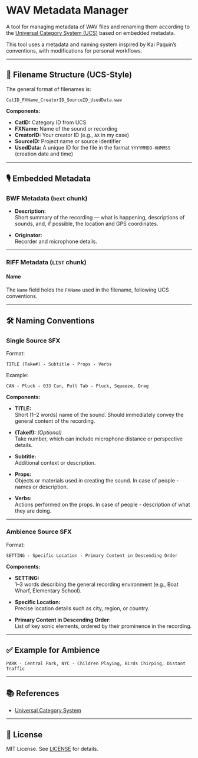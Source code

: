 # WAV Metadata Manager

A tool for managing metadata of WAV files and renaming them according to the [Universal Category System (UCS)](https://universalcategorysystem.com/) based on embedded metadata.

This tool uses a metadata and naming system inspired by Kai Paquin’s conventions, with modifications for personal workflows.

---

## 📁 Filename Structure (UCS-Style)

The general format of filenames is:

```
CatID_FXName_CreatorID_SourceID_UsedData.wav
```

**Components:**

- **CatID:** Category ID from UCS  
- **FXName:** Name of the sound or recording  
- **CreatorID:** Your creator ID (e.g., `AX` in my case)  
- **SourceID:** Project name or source identifier  
- **UsedData:** A unique ID for the file in the format `YYYYMMDD-HHMMSS` (creation date and time)
---

## 🎙️ Embedded Metadata

### BWF Metadata (`bext` chunk)

- **Description:**  
  Short summary of the recording — what is happening, descriptions of sounds, and, if possible, the location and GPS coordinates.

- **Originator:**  
  Recorder and microphone details.

---

### RIFF Metadata (`LIST` chunk)

#### Name
The `Name` field holds the `FXName` used in the filename, following UCS conventions.

---

## 🛠️ Naming Conventions

### Single Source SFX

Format:
```
TITLE (Take#) - Subtitle - Props - Verbs
```

Example:
```
CAN - Pluck - 033 Can, Pull Tab - Pluck, Squeeze, Drag
```

**Components:**

- **TITLE:**  
  Short (1–2 words) name of the sound. Should immediately convey the general content of the recording.

- **(Take#):** *(Optional)*  
  Take number, which can include microphone distance or perspective details.

- **Subtitle:**  
  Additional context or description.

- **Props:**  
  Objects or materials used in creating the sound. In case of people - names or description.

- **Verbs:**  
  Actions performed on the props. In case of people - description of what they are doing.
---

### Ambience Source SFX

Format:
```
SETTING - Specific Location - Primary Content in Descending Order
```

**Components:**

- **SETTING:**  
  1–3 words describing the general recording environment (e.g., Boat Wharf, Elementary School).

- **Specific Location:**  
  Precise location details such as city, region, or country.

- **Primary Content in Descending Order:**  
  List of key sonic elements, ordered by their prominence in the recording.

---

## ✅ Example for Ambience

```
PARK - Central Park, NYC - Children Playing, Birds Chirping, Distant Traffic
```

---

## 📚 References

- [Universal Category System](https://universalcategorysystem.com/)

---

## 📄 License

MIT License. See [LICENSE](LICENSE) for details.

